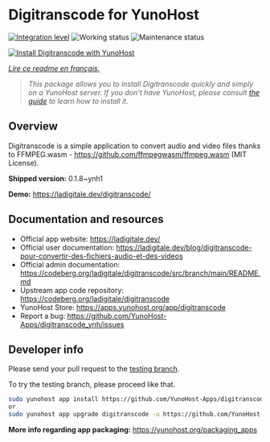 <!--
N.B.: This README was automatically generated by https://github.com/YunoHost/apps/tree/master/tools/README-generator
It shall NOT be edited by hand.
-->

# Digitranscode for YunoHost

[![Integration level](https://dash.yunohost.org/integration/digitranscode.svg)](https://dash.yunohost.org/appci/app/digitranscode) ![Working status](https://ci-apps.yunohost.org/ci/badges/digitranscode.status.svg) ![Maintenance status](https://ci-apps.yunohost.org/ci/badges/digitranscode.maintain.svg)

[![Install Digitranscode with YunoHost](https://install-app.yunohost.org/install-with-yunohost.svg)](https://install-app.yunohost.org/?app=digitranscode)

*[Lire ce readme en français.](./README_fr.md)*

> *This package allows you to install Digitranscode quickly and simply on a YunoHost server.
If you don't have YunoHost, please consult [the guide](https://yunohost.org/#/install) to learn how to install it.*

## Overview

Digitranscode is a simple application to convert audio and video files thanks to FFMPEG.wasm - https://github.com/ffmpegwasm/ffmpeg.wasm (MIT License).


**Shipped version:** 0.1.8~ynh1

**Demo:** https://ladigitale.dev/digitranscode/
## Documentation and resources

* Official app website: <https://ladigitale.dev/>
* Official user documentation: <https://ladigitale.dev/blog/digitranscode-pour-convertir-des-fichiers-audio-et-des-videos>
* Official admin documentation: <https://codeberg.org/ladigitale/digitranscode/src/branch/main/README.md>
* Upstream app code repository: <https://codeberg.org/ladigitale/digitranscode>
* YunoHost Store: <https://apps.yunohost.org/app/digitranscode>
* Report a bug: <https://github.com/YunoHost-Apps/digitranscode_ynh/issues>

## Developer info

Please send your pull request to the [testing branch](https://github.com/YunoHost-Apps/digitranscode_ynh/tree/testing).

To try the testing branch, please proceed like that.

``` bash
sudo yunohost app install https://github.com/YunoHost-Apps/digitranscode_ynh/tree/testing --debug
or
sudo yunohost app upgrade digitranscode -u https://github.com/YunoHost-Apps/digitranscode_ynh/tree/testing --debug
```

**More info regarding app packaging:** <https://yunohost.org/packaging_apps>
